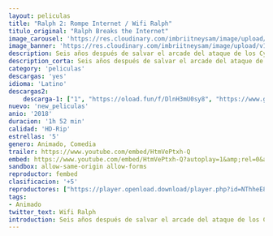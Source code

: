 ```yaml
---
layout: peliculas
title: "Ralph 2: Rompe Internet / Wifi Ralph"
titulo_original: "Ralph Breaks the Internet"
image_carousel: 'https://res.cloudinary.com/imbriitneysam/image/upload/v1543452115/ralph-min.jpg'
image_banner: 'https://res.cloudinary.com/imbriitneysam/image/upload/v1543452116/ralp-banner-min.jpg'
description: Seis años después de salvar el arcade del ataque de los Cybugs y de la venganza de Turbo,5​ la historia se centrará en las aventuras de Ralph en el espacio de datos de Internet cuando un enrutador Wi-Fi se conecta en la sala de juegos, ya que debe encontrar una pieza de reemplazo para fijar Sugar Rush. A lo largo del camino, Ralph y su mejor amiga Vanellope von Schweetz encuentran nuevas costumbres, mundos y personajes, como el algoritmo de moda Yesss, las princesas de Disney, los superhéroes de Marvel y personajes de Star Wars, y más personajes de videojuegos como Mario y Sonic the Hedgehog.
description_corta: Seis años después de salvar el arcade del ataque de los Cybugs y de la venganza de Turbo,5​ la historia se centrará en las aventuras de Ralph en el espacio de datos de Internet cuando un enrutador Wi-Fi se conecta en la sala de juegos, ya que...
category: 'peliculas'
descargas: 'yes'
idioma: 'Latino'
descargas2:
    descarga-1: ["1", "https://oload.fun/f/DlnH3mU0sy8", "https://www.google.com/s2/favicons?domain=openload.co","OpenLoad","https://res.cloudinary.com/imbriitneysam/image/upload/v1541473684/mexico.png", "Latino", "HD-Rip"]
nuevo: 'new_peliculas'
anio: '2018'
duracion: '1h 52 min'
calidad: 'HD-Rip'
estrellas: '5'
genero: Animado, Comedia
trailer: https://www.youtube.com/embed/HtmVePtxh-Q
embed: https://www.youtube.com/embed/HtmVePtxh-Q?autoplay=1&amp;rel=0&amp;hd=1&border=0&wmode=opaque&enablejsapi=1&modestbranding=1&controls=1&showinfo=0
sandbox: allow-same-origin allow-forms
reproductor: fembed
clasificacion: '+5'
reproductores: ["https://player.openload.download/player.php?id=NThheE8vVlFPWUVQaGo2Y0JxclF0bVVKQnpsOTI3NUVZMVlXODlhRHdhNXdLRFBtQkk1bkszaUVadjlMYTlWNldROC82bW9KR05nM2JrOE14aUtQbmc9PQ","https://tutumeme.net/embed/player.php?u=bXQ3ajJOaW1wcFRGcEs2VW5XRGExTlRPMytmUnc3bHVwcWhoenVIUjI5SHF5TlNwc0taaG1jN2gwZHZSNTlIRHVhV2tZWitkNUtDVDNOL1ZvYW1rYjJOa29haWc","https://player.openplay.vip/player.php?id=MjY4Mw","https://www.xtream.to/public/dist/index.html?id=df112fb33d09ffd30efc8238d92449ff&title=Ralph%20Breaks%20the%20Internet","https://www.zembed.to/public/dist/asteroid.html?id=3bd7389a8140dbab83a205d156735125&title=Ralph%20Breaks%20the%20Internet","https://www.zembed.to/public/dist/asteroid.html?id=ee45ff8328527043cd693b985c27435e&title=Ralph%20Breaks%20the%20Internet","https://api.cuevana3.io/rr/gd.php?h=ek5lbm9xYWNrS0xJMVp5b21KREk0dFBLbjVkaHhkRGdrOG1jbnBpUnhhS1Z6b1doZjdtaXRMdXpkS0NEeDdIdHRLMnRabnJHcU0yUjFKeXBuOHl2NDlLU3FadVkyUT09"]
tags:
- Animado
twitter_text: Wifi Ralph
introduction: Seis años después de salvar el arcade del ataque de los Cybugs y de la venganza de Turbo,5​ la historia se centrará en las aventuras de Ralph en el espacio de datos de Internet cuando un enrutador Wi-Fi se conecta en la sala de juegos, ya que...
---
```












